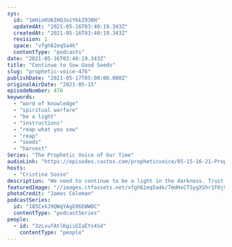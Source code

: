 ```yaml
---
sys:
  id: "1mHioKU6IHQJozYkkZ930H"
  updatedAt: "2021-05-16T03:40:19.343Z"
  createdAt: "2021-05-16T03:40:19.343Z"
  revision: 1
  space: "vfgh62eq5a4k"
  contentType: "podcasts"
date: "2021-05-16T03:40:19.343Z"
title: "Continue to Sow Good Seeds"
slug: "prophetic-voice-476"
publishDate: "2021-05-17T05:00:00.000Z"
originalAirDate: "2021-05-15"
episodeNumber: 476
keywords:
  - "word of knowledge"
  - "spiritual warfare"
  - "be a light"
  - "instructions"
  - "reap what you sow"
  - "reap"
  - "seeds"
  - "harvest"
Series: "The Prophetic Voice of Our Time"
audioLink: "https://episodes.castos.com/propheticvoice/05-15-16-21-Prophetic-Voice-of-our-Time-[mixdown]-01.mp3"
hosts:
  - "Cristina Sosso"
description: "We need to continue to be a light in the darkness. Trust in God and engage in spiritual warfare. Expect to harvest the seeds you sow. Remember, our fight is not against flesh and blood."
featuredImage: "//images.ctfassets.net/vfgh62eq5a4k/7mdHxCTSygXShr1F0j9Q90/449fa5f312ef09d9c0a064d8e0e0ba33/james-coleman-cevIeBV1A3I-unsplash__1_.jpg"
photoCredit: "James Coleman"
podcastSeries:
  id: "185CxkJ9QWqYAgE86EWWOC"
  contentType: "podcastSeries"
people:
  - id: "3zLvufAtlKgiiGIaEYs4S4"
    contentType: "people"
---
```

